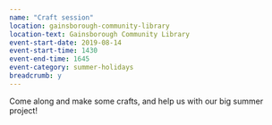 ```yaml
---
name: "Craft session"
location: gainsborough-community-library
location-text: Gainsborough Community Library
event-start-date: 2019-08-14
event-start-time: 1430
event-end-time: 1645
event-category: summer-holidays
breadcrumb: y
---
```


Come along and make some crafts, and help us with our big summer project!
